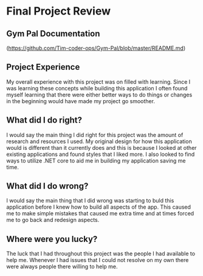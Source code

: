 # Final Project Review

## Gym Pal Documentation 
(https://github.com/Tim-coder-ops/Gym-Pal/blob/master/README.md)

## Project Experience
  My overall experience with this project was on filled with learning. Since I was learning these concepts while building this application I often found myself learning that there were either better ways to do things or changes in the beginning would have made my project go smoother.
  
  ## What did I do right?
  I would say the main thing I did right for this project was the amount of research and resources I used. My original design for how this application would is different than it currently does and this is because I looked at other existing applications and found styles that I liked more. I also looked to find ways to utilize .NET core to aid me in building my application saving me time.
  
  ## What did I do wrong?
  I would say the main thing that I did wrong was starting to buld this application before I knew how to build all aspects of the app. This caused me to make simple mistakes that caused me extra time and at times forced me to go back and redesign aspects.
  
 ## Where were you lucky?
  The luck that I had throughout this project was the people I had available to help me. Whenever I had issues that I could not resolve on my own there were always people there willing to help me.
